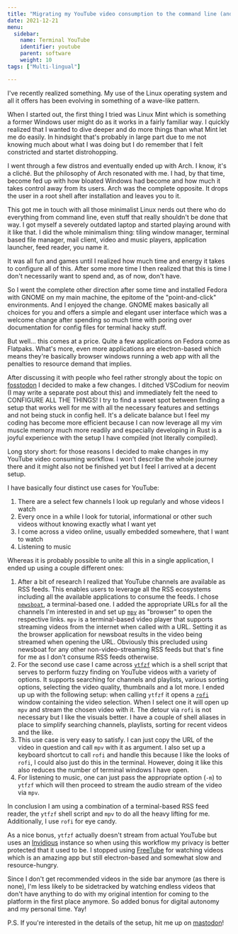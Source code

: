 ```yaml
---
title: "Migrating my YouTube video consumption to the command line (and on digital minimalism)"
date: 2021-12-21
menu:
  sidebar:
    name: Terminal YouTube 
    identifier: youtube
    parent: software
    weight: 10
tags: ["Multi-lingual"]

---
```


I've recently realized something. My use of the Linux operating system and all it offers has been evolving
in something of a wave-like pattern.

When I started out, the first thing I tried was Linux Mint which is something a former Windows user might do
as it works in a fairly familiar way. I quickly realized that I wanted to dive deeper and do more things
than what Mint let me do easily. In hindsight that's probably in large part due to me not knowing much
about what I was doing but I do remember that I felt constricted and startet distrohopping.

I went through a few distros and eventually ended up with Arch. I know, it's a cliché. But the 
philosophy of Arch resonated with me. I had, by that time, become fed up with how bloated Windows had become
and how much it takes control away from its users. Arch was the complete opposite. It drops the user
in a root shell after installation and leaves you to it.

This got me in touch with all those minimalist Linux nerds out there who do everything from command line,
even stuff that really shouldn't be done that way. I got myself a severely outdated laptop and started 
playing around with it like that. I did the whole minimalism thing: tiling window manager, terminal based
file manager, mail client, video and music players, application launcher, feed reader, you name it.

It was all fun and games until I realized how much time and energy it takes to configure all of this.
After some more time I then realized that this is time I don't necessarily want to spend and, as of now,
don't have.

So I went the complete other direction after some time and installed Fedora with GNOME on my main machine,
the epitome of the "point-and-click" environments. And I enjoyed the change. GNOME makes basically all 
choices for you and offers a simple and elegant user interface which was a welcome change after spending
so much time with poring over documentation for config files for terminal hacky stuff.

But well... this comes at a price. Quite a few applications on Fedora come as Flatpaks. What's more, even
more applications are electron-based which means they're basically browser windows running a web app with
all the penalties to resource demand that implies.

After discussing it with people who feel rather strongly about the topic on [fosstodon](https://fosstodon.org)
I decided to make a few changes. I ditched VSCodium for neovim (I may write a separate post about this) and
immediately felt the need to CONFIGURE ALL THE THINGS! I try to find a sweet spot between finding a setup
that works well for me with all the necessary features and settings and not being stuck in config hell.
It's a delicate balance but I feel my coding has become more efficient because I can now leverage
all my vim muscle memory much more readily and especially developing in Rust is a joyful experience with
the setup I have compiled (not literally compiled).

Long story short: for those reasons I decided to make changes in my YouTube video consuming workflow.
I won't describe the whole journey there and it might also not be finished yet but I feel I arrived at a 
decent setup.

I have basically four distinct use cases for YouTube:
1. There are a select few channels I look up regularly and whose videos I watch
2. Every once in a while I look for tutorial, informational or other such videos without knowing exactly
what I want yet
3. I come across a video online, usually embedded somewhere, that I want to watch
4. Listening to music

Whereas it is probably possible to unite all this in a single application, I ended up using a couple 
different ones:

1. After a bit of research I realized that YouTube channels are available as RSS feeds. This enables
users to leverage all the RSS ecosystems including all the available applications to consume the feeds.
I chose [`newsboat`](https://newsboat.org/), a terminal-based one. I added the appropriate URLs for all
the channels I'm interested in and set up [`mpv`](https://mpv.io/) as "browser" to open the respective links.
`mpv` is a terminal-based video player that supports streaming videos from the internet when called with
a URL. Setting it as the browser application for newsboat results in the video being streamed when opening
the URL. Obviously this precluded using newsboat for any other non-video-streaming RSS feeds but that's fine 
for me as I don't consume RSS feeds otherwise.
2. For the second use case I came across [`ytfzf`](https://github.com/pystardust/ytfzf) which is a shell 
script that serves to perform fuzzy finding on YouTube videos with a variety of options. It supports searching
for channels and playlists, various sorting options, selecting the video quality, thumbnails and a lot
more. I ended up up with the following setup: when calling `ytfzf` it opens a 
[`rofi`](https://github.com/davatorium/rofi) window containing the video selection. When I select one it will
open up `mpv` and stream the chosen video with it. The detour via `rofi` is not necessary but I like the 
visuals better.
I have a couple of shell aliases in place to simplify searching channels, playlists, sorting for recent
videos and the like.
3. This use case is very easy to satisfy. I can just copy the URL of the video in question and call
`mpv` with it as argument. I also set up a keyboard shortcut to call `rofi` and handle this because I like 
the looks of `rofi`, I could also just do this in the terminal. However, doing it like this also reduces the
number of terminal windows I have open.
4. For listening to music, one can just pass the appropriate option (`-m`) to `ytfzf` which will then proceed
to stream the audio stream of the video via `mpv`.

In conclusion I am using a combination of a terminal-based RSS feed reader, the `ytfzf` shell script and `mpv`
to do all the heavy lifting for me. Additionally, I use `rofi` for eye candy.

As a nice bonus, `ytfzf` actually doesn't stream from actual YouTube but uses an 
[Invidious](https://github.com/iv-org/invidious) instance so when using this workflow my privacy is better
protected that it used to be. I stopped using [FreeTube](https://freetubeapp.io/) for watching videos
which is an amazing app but still electron-based and somewhat slow and resource-hungry.

Since I don't get recommended videos in the side bar anymore (as there is none), I'm less likely to be
sidetracked by watching endless videos that don't have anything to do with my original intention for coming
to the platform in the first place anymore. So added bonus for digital autonomy and my personal time. Yay!

P.S. If you're interested in the details of the setup, hit me up on [mastodon](https://fosstodon.org/@theDoctor)!
